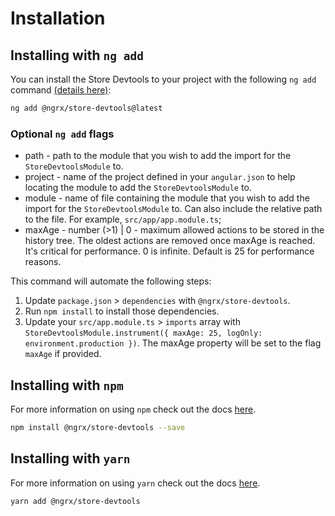 # Installation

## Installing with `ng add`

You can install the Store Devtools to your project with the following `ng add` command <a href="https://angular.io/cli/add" target="_blank">(details here)</a>:

```sh
ng add @ngrx/store-devtools@latest
```

### Optional `ng add` flags

* path - path to the module that you wish to add the import for the `StoreDevtoolsModule` to.
* project - name of the project defined in your `angular.json` to help locating the module to add the `StoreDevtoolsModule` to.
* module - name of file containing the module that you wish to add the import for the `StoreDevtoolsModule` to. Can also include the relative path to the file. For example, `src/app/app.module.ts`;
* maxAge - number (>1) | 0 - maximum allowed actions to be stored in the history tree. The oldest actions are removed once maxAge is reached. It's critical for performance. 0 is infinite. Default is 25 for performance reasons.

This command will automate the following steps:

1. Update `package.json` > `dependencies` with `@ngrx/store-devtools`.
2. Run `npm install` to install those dependencies. 
3. Update your `src/app.module.ts` > `imports` array with `StoreDevtoolsModule.instrument({ maxAge: 25, logOnly: environment.production })`. The maxAge property will be set to the flag `maxAge` if provided. 


## Installing with `npm`

For more information on using `npm` check out the docs <a href="https://docs.npmjs.com/cli/install" target="_blank">here</a>.

```sh
npm install @ngrx/store-devtools --save
```

## Installing with `yarn`
For more information on using `yarn` check out the docs <a href="https://yarnpkg.com/getting-started/usage#installing-all-the-dependencies" target="_blank">here</a>.

```sh
yarn add @ngrx/store-devtools
```
